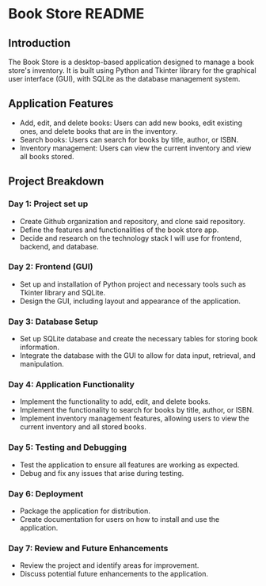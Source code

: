 # Book Store README

## Introduction

The Book Store is a desktop-based application designed to manage a book store's inventory. It is built using Python and Tkinter library for the graphical user interface (GUI), with SQLite as the database management system.

## Application Features

- Add, edit, and delete books: Users can add new books, edit existing ones, and delete books that are in the inventory.
- Search books: Users can search for books by title, author, or ISBN.
- Inventory management: Users can view the current inventory and view all books stored.

## Project Breakdown

### Day 1: Project set up

- Create Github organization and repository, and clone said repository.
- Define the features and functionalities of the book store app.
- Decide and research on the technology stack I will use for frontend, backend, and database.

### Day 2: Frontend (GUI)

- Set up and installation of Python project and necessary tools such as Tkinter library and SQLite.
- Design the GUI, including layout and appearance of the application.

### Day 3: Database Setup

- Set up SQLite database and create the necessary tables for storing book information.
- Integrate the database with the GUI to allow for data input, retrieval, and manipulation.

### Day 4: Application Functionality

- Implement the functionality to add, edit, and delete books.
- Implement the functionality to search for books by title, author, or ISBN.
- Implement inventory management features, allowing users to view the current inventory and all stored books.

### Day 5: Testing and Debugging

- Test the application to ensure all features are working as expected.
- Debug and fix any issues that arise during testing.

### Day 6: Deployment

- Package the application for distribution.
- Create documentation for users on how to install and use the application.

### Day 7: Review and Future Enhancements

- Review the project and identify areas for improvement.
- Discuss potential future enhancements to the application. 
